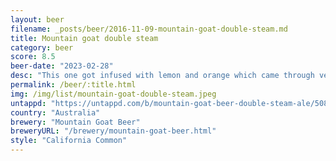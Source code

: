 ```yaml
---
layout: beer
filename: _posts/beer/2016-11-09-mountain-goat-double-steam.md
title: Mountain goat double steam
category: beer
score: 8.5
beer-date: "2023-02-28"
desc: "This one got infused with lemon and orange which came through very strongly so maybe this tasting is skewed. Tastes like bitter orange with some floral hops which are very noticeable in the smell. Fruit comes through more as it warms up"
permalink: /beer/:title.html
img: /img/list/mountain-goat-double-steam.jpeg
untappd: "https://untappd.com/b/mountain-goat-beer-double-steam-ale/5080135"
country: "Australia"
brewery: "Mountain Goat Beer"
breweryURL: "/brewery/mountain-goat-beer.html"
style: "California Common"
---
```

